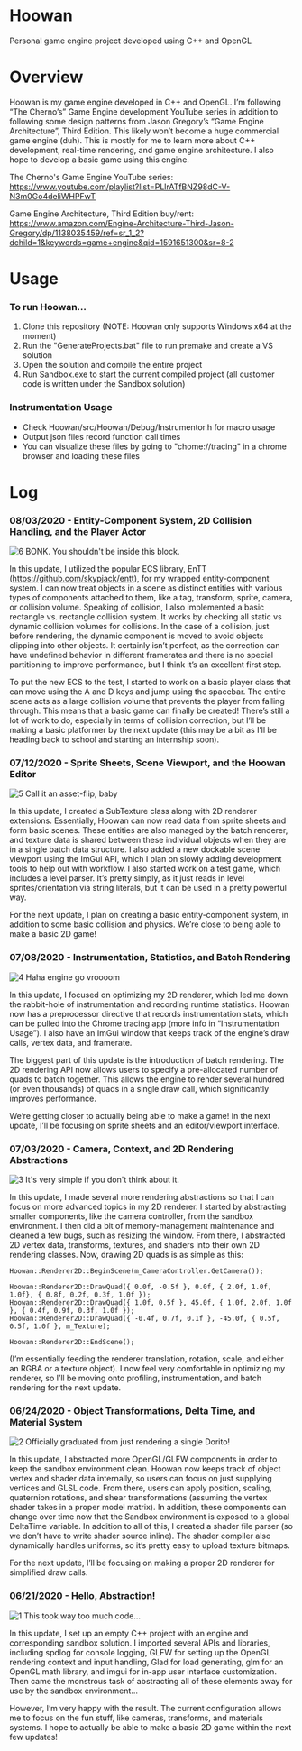 # Hoowan
Personal game engine project developed using C++ and OpenGL

# Overview
Hoowan is my game engine developed in C++ and OpenGL. I’m following “The Cherno’s” Game Engine development YouTube series in addition to following some design patterns from Jason Gregory’s “Game Engine Architecture”, Third Edition. This likely won’t become a huge commercial game engine (duh). This is mostly for me to learn more about C++ development, real-time rendering, and game engine architecture. I also hope to develop a basic game using this engine.

The Cherno's Game Engine YouTube series: https://www.youtube.com/playlist?list=PLlrATfBNZ98dC-V-N3m0Go4deliWHPFwT

Game Engine Architecture, Third Edition buy/rent: https://www.amazon.com/Engine-Architecture-Third-Jason-Gregory/dp/1138035459/ref=sr_1_2?dchild=1&keywords=game+engine&qid=1591651300&sr=8-2

# Usage

### To run Hoowan...
1. Clone this repository (NOTE: Hoowan only supports Windows x64 at the moment)
2. Run the "GenerateProjects.bat" file to run premake and create a VS solution
3. Open the solution and compile the entire project
4. Run Sandbox.exe to start the current compiled project (all customer code is written under the Sandbox solution)

### Instrumentation Usage
- Check Hoowan/src/Hoowan/Debug/Instrumentor.h for macro usage
- Output json files record function call times
- You can visualize these files by going to "chome://tracing" in a chrome browser and loading these files

# Log
### 08/03/2020 - Entity-Component System, 2D Collision Handling, and the Player Actor
![6](RMImages/6.PNG)
BONK. You shouldn't be inside this block.

In this update, I utilized the popular ECS library, EnTT (https://github.com/skypjack/entt), for my wrapped entity-component system. I can now treat objects in a scene as distinct entities with various types of components attached to them, like a tag, transform, sprite, camera, or collision volume. Speaking of collision, I also implemented a basic rectangle vs. rectangle collision system. It works by checking all static vs dynamic collision volumes for collisions. In the case of a collision, just before rendering, the dynamic component is moved to avoid objects clipping into other objects. It certainly isn’t perfect, as the correction can have undefined behavior in different framerates and there is no special partitioning to improve performance, but I think it’s an excellent first step.

To put the new ECS to the test, I started to work on a basic player class that can move using the A and D keys and jump using the spacebar. The entire scene acts as a large collision volume that prevents the player from falling through. This means that a basic game can finally be created! There’s still a lot of work to do, especially in terms of collision correction, but I’ll be making a basic platformer by the next update (this may be a bit as I’ll be heading back to school and starting an internship soon).


### 07/12/2020 - Sprite Sheets, Scene Viewport, and the Hoowan Editor
![5](RMImages/5.PNG)
Call it an asset-flip, baby

In this update, I created a SubTexture class along with 2D renderer extensions. Essentially, Hoowan can now read data from sprite sheets and form basic scenes. These entities are also managed by the batch renderer, and texture data is shared between these individual objects when they are in a single batch data structure. I also added a new dockable scene viewport using the ImGui API, which I plan on slowly adding development tools to help out with workflow. I also started work on a test game, which includes a level parser. It’s pretty simply, as it just reads in level sprites/orientation via string literals, but it can be used in a pretty powerful way.

For the next update, I plan on creating a basic entity-component system, in addition to some basic collision and physics. We’re close to being able to make a basic 2D game!

### 07/08/2020 - Instrumentation, Statistics, and Batch Rendering
![4](RMImages/4.PNG)
Haha engine go vroooom

In this update, I focused on optimizing my 2D renderer, which led me down the rabbit-hole of instrumentation and recording runtime statistics. Hoowan now has a preprocessor directive that records instrumentation stats, which can be pulled into the Chrome tracing app (more info in “Instrumentation Usage”). I also have an ImGui window that keeps track of the engine’s draw calls, vertex data, and framerate.

The biggest part of this update is the introduction of batch rendering. The 2D rendering API now allows users to specify a pre-allocated number of quads to batch together. This allows the engine to render several hundred (or even thousands) of quads in a single draw call, which significantly improves performance.

We’re getting closer to actually being able to make a game! In the next update, I’ll be focusing on sprite sheets and an editor/viewport interface.

### 07/03/2020 - Camera, Context, and 2D Rendering Abstractions
![3](RMImages/3.PNG)
It's very simple if you don't think about it.

In this update, I made several more rendering abstractions so that I can focus on more advanced topics in my 2D renderer. I started by abstracting smaller components, like the camera controller, from the sandbox environment. I then did a bit of memory-management maintenance and cleaned a few bugs, such as resizing the window. From there, I abstracted 2D vertex data, transforms, textures, and shaders into their own 2D rendering classes. Now, drawing 2D quads is as simple as this:

```
Hoowan::Renderer2D::BeginScene(m_CameraController.GetCamera());

Hoowan::Renderer2D::DrawQuad({ 0.0f, -0.5f }, 0.0f, { 2.0f, 1.0f, 1.0f}, { 0.8f, 0.2f, 0.3f, 1.0f });
Hoowan::Renderer2D::DrawQuad({ 1.0f, 0.5f }, 45.0f, { 1.0f, 2.0f, 1.0f }, { 0.4f, 0.9f, 0.3f, 1.0f });
Hoowan::Renderer2D::DrawQuad({ -0.4f, 0.7f, 0.1f }, -45.0f, { 0.5f, 0.5f, 1.0f }, m_Texture);

Hoowan::Renderer2D::EndScene();
```

(I’m essentially feeding the renderer translation, rotation, scale, and either an RGBA or a texture object).
I now feel very comfortable in optimizing my renderer, so I’ll be moving onto profiling, instrumentation, and batch rendering for the next update.

### 06/24/2020 - Object Transformations, Delta Time, and Material System
![2](RMImages/2.PNG)
Officially graduated from just rendering a single Dorito!

In this update, I abstracted more OpenGL/GLFW components in order to keep the sandbox environment clean. Hoowan now keeps track of object vertex and shader data internally, so users can focus on just supplying vertices and GLSL code. From there, users can apply position, scaling, quaternion rotations, and shear transformations (assuming the vertex shader takes in a proper model matrix). In addition, these components can change over time now that the Sandbox environment is exposed to a global DeltaTime variable. In addition to all of this, I created a shader file parser (so we don’t have to write shader source inline). The shader compiler also dynamically handles uniforms, so it’s pretty easy to upload texture bitmaps.

For the next update, I’ll be focusing on making a proper 2D renderer for simplified draw calls.

### 06/21/2020 - Hello, Abstraction!
![1](RMImages/1.PNG)
This took way too much code…

In this update, I set up an empty C++ project with an engine and corresponding sandbox solution. I imported several APIs and libraries, including spdlog for console logging, GLFW for setting up the OpenGL rendering context and input handling, Glad for load generating, glm for an OpenGL math library, and imgui for in-app user interface customization. Then came the monstrous task of abstracting all of these elements away for use by the sandbox environment…

However, I’m very happy with the result. The current configuration allows me to focus on the fun stuff, like cameras, transforms, and materials systems. I hope to actually be able to make a basic 2D game within the next few updates!
